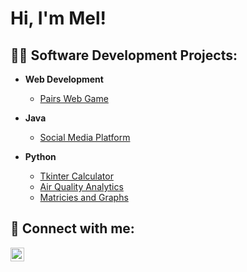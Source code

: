 <h1>Hi, I'm Mel!</h1>

<h2>👨‍💻 Software Development Projects:</h2>

- <b>Web Development</b>
  - [Pairs Web Game](https://github.com/mel-harber/PairsWebGame)
 
- <b>Java</b>
  - [Social Media Platform](https://github.com/mel-harber/SocialMediaPlatform)
    
- <b>Python</b>
  - [Tkinter Calculator](https://github.com/mel-harber/TkinterCalculator)
  - [Air Quality Analytics](https://github.com/mel-harber/Air-Quality-Analytics)
  - [Matricies and Graphs](https://github.com/mel-harber/Matricies_and_Graphs)


<h2> 🤳 Connect with me:</h2>

[<img align="left" alt="JoshMadakor | LinkedIn" width="22px" src="https://cdn.jsdelivr.net/npm/simple-icons@v3/icons/linkedin.svg" />][linkedin]

[linkedin]: https://linkedin.com/in/mel-harber-a74b3a200

